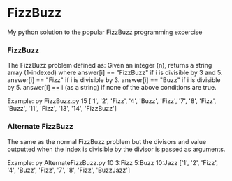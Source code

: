 # FizzBuzz
My python solution to the popular FizzBuzz programming excercise

### FizzBuzz
The FizzBuzz problem defined as:
Given an integer (n), returns a string array (1-indexed) where
answer[i] == "FizzBuzz" if i is divisible by 3 and 5.
answer[i] == "Fizz" if i is divisible by 3.
answer[i] == "Buzz" if i is divisible by 5.
answer[i] == i (as a string) if none of the above conditions are true.

Example:
py FizzBuzz.py 15
['1', '2', 'Fizz', '4', 'Buzz', 'Fizz', '7', '8', 'Fizz', 'Buzz', '11', 'Fizz', '13', '14', 'FizzBuzz']

### Alternate FizzBuzz
The same as the normal FizzBuzz problem but the divisors and value outputted when the index is divisible
by the divisor is passed as arguments.

Example:
py AlternateFizzBuzz.py 10 3:Fizz 5:Buzz 10:Jazz
['1', '2', 'Fizz', '4', 'Buzz', 'Fizz', '7', '8', 'Fizz', 'BuzzJazz']